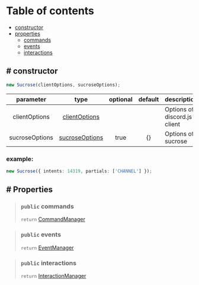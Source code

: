 # Table of contents

- [constructor](#-constructor)
- [properties](#-properties)
  - [commands](#public-commands)
  - [events](#public-events)
  - [interactions](#public-interactions)

## # constructor

```ts
new Sucrose(clientOptions, sucroseOptions);
```

|   parameter    |                                               type                                               | optional | default | description                  |
| :------------: | :----------------------------------------------------------------------------------------------: | :------: | :-----: | :--------------------------- |
| clientOptions  |      [clientOptions](https://discord.js.org/#/docs/discord.js/stable/typedef/ClientOptions)      |          |         | Options of discord.js client |
| sucroseOptions | [sucroseOptions](https://github.com/Natto-PKP/discord.js-typescript/docs/typings#sucroseoptions) |   true   |   {}    | Options of sucrose           |

### example:

```ts
new Sucrose({ intents: 14319, partials: ['CHANNEL'] });
```

## # Properties

> ### `public` commands
>
> `return` [CommandManager](https://github.com/Natto-PKP/discord.js-typescript/docs/managers/CommandManager)

> ### `public` events
>
> `return` [EventManager](https://github.com/Natto-PKP/discord.js-typescript/docs/managers/EventManager)

> ### `public` interactions
>
> `return` [InteractionManager](https://github.com/Natto-PKP/discord.js-typescript/docs/managers/InteractionManager)
